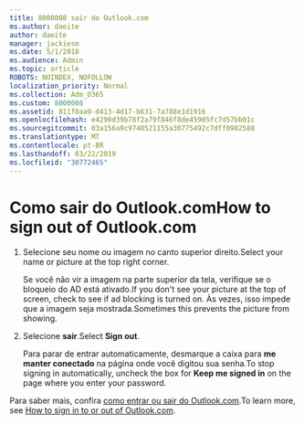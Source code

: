 ```yaml
---
title: 8000008 sair do Outlook.com
ms.author: daeite
author: daeite
manager: jackiesm
ms.date: 5/1/2018
ms.audience: Admin
ms.topic: article
ROBOTS: NOINDEX, NOFOLLOW
localization_priority: Normal
ms.collection: Adm_O365
ms.custom: 8000008
ms.assetid: 811f0aa9-d413-4d17-b631-7a788e1d1916
ms.openlocfilehash: e4290d39b78f2a79f846f8de45905fc7d57bb01c
ms.sourcegitcommit: 03a156a9c9740521155a30775492c7dff0982588
ms.translationtype: MT
ms.contentlocale: pt-BR
ms.lasthandoff: 03/22/2019
ms.locfileid: "30772465"
---
```

# <a name="how-to-sign-out-of-outlookcom"></a><span data-ttu-id="e548b-102">Como sair do Outlook.com</span><span class="sxs-lookup"><span data-stu-id="e548b-102">How to sign out of Outlook.com</span></span>

1. <span data-ttu-id="e548b-103">Selecione seu nome ou imagem no canto superior direito.</span><span class="sxs-lookup"><span data-stu-id="e548b-103">Select your name or picture at the top right corner.</span></span>
    
    <span data-ttu-id="e548b-104">Se você não vir a imagem na parte superior da tela, verifique se o bloqueio do AD está ativado.</span><span class="sxs-lookup"><span data-stu-id="e548b-104">If you don't see your picture at the top of screen, check to see if ad blocking is turned on.</span></span> <span data-ttu-id="e548b-105">Às vezes, isso impede que a imagem seja mostrada.</span><span class="sxs-lookup"><span data-stu-id="e548b-105">Sometimes this prevents the picture from showing.</span></span>
    
2. <span data-ttu-id="e548b-106">Selecione **sair**.</span><span class="sxs-lookup"><span data-stu-id="e548b-106">Select **Sign out**.</span></span> 
    
    <span data-ttu-id="e548b-107">Para parar de entrar automaticamente, desmarque a caixa para **me manter conectado** na página onde você digitou sua senha.</span><span class="sxs-lookup"><span data-stu-id="e548b-107">To stop signing in automatically, uncheck the box for **Keep me signed in** on the page where you enter your password.</span></span> 
    
<span data-ttu-id="e548b-108">Para saber mais, confira [como entrar ou sair do Outlook.com](https://go.microsoft.com/fwlink/p/?linkid=873113).</span><span class="sxs-lookup"><span data-stu-id="e548b-108">To learn more, see [How to sign in to or out of Outlook.com](https://go.microsoft.com/fwlink/p/?linkid=873113).</span></span>
  

